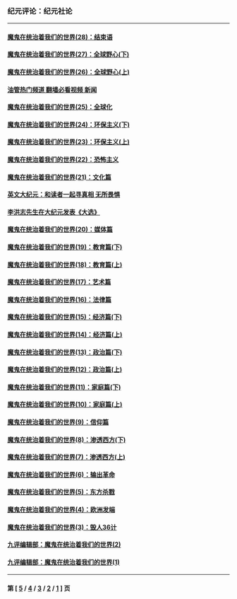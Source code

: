 ### 纪元评论：纪元社论
---
#### [魔鬼在统治着我们的世界(28)：结束语](../../pages/nsc422/n10936246.md?04160330) 
#### [魔鬼在统治着我们的世界(27)：全球野心(下)](../../pages/nsc422/n10928319.md?04160330) 
#### [魔鬼在统治着我们的世界(26)：全球野心(上)](../../pages/nsc422/n10900318.md?04160330) 
#### [油管热门频道 翻墙必看视频 新闻](ok?04160330)
#### [魔鬼在统治着我们的世界(25)：全球化](../../pages/nsc422/n10788205.md?04160330) 
#### [魔鬼在统治着我们的世界(24)：环保主义(下)](../../pages/nsc422/n10695307.md?04160330) 
#### [魔鬼在统治着我们的世界(23)：环保主义(上)](../../pages/nsc422/n10688613.md?04160330) 
#### [魔鬼在统治着我们的世界(22)：恐怖主义](../../pages/nsc422/n10614727.md?04160330) 
#### [魔鬼在统治着我们的世界(21)：文化篇](../../pages/nsc422/n10597706.md?04160330) 
#### [英文大纪元：和读者一起寻真相 无所畏惧](../../pages/nsc422/n12542027.md?04160330) 
#### [李洪志先生在大纪元发表《大选》](../../pages/nsc422/n12534746.md?04160330) 
#### [魔鬼在统治着我们的世界(20)：媒体篇](../../pages/nsc422/n10586579.md?04160330) 
#### [魔鬼在统治着我们的世界(19)：教育篇(下)](../../pages/nsc422/n10564808.md?04160330) 
#### [魔鬼在统治着我们的世界(18)：教育篇(上)](../../pages/nsc422/n10526970.md?04160330) 
#### [魔鬼在统治着我们的世界(17)：艺术篇](../../pages/nsc422/n10499093.md?04160330) 
#### [魔鬼在统治着我们的世界(16)：法律篇](../../pages/nsc422/n10485969.md?04160330) 
#### [魔鬼在统治着我们的世界(15)：经济篇(下)](../../pages/nsc422/n10469975.md?04160330) 
#### [魔鬼在统治着我们的世界(14)：经济篇(上)](../../pages/nsc422/n10457370.md?04160330) 
#### [魔鬼在统治着我们的世界(13)：政治篇(下)](../../pages/nsc422/n10448270.md?04160330) 
#### [魔鬼在统治着我们的世界(12)：政治篇(上)](../../pages/nsc422/n10444576.md?04160330) 
#### [魔鬼在统治着我们的世界(11)：家庭篇(下)](../../pages/nsc422/n10440961.md?04160330) 
#### [魔鬼在统治着我们的世界(10)：家庭篇(上)](../../pages/nsc422/n10435448.md?04160330) 
#### [魔鬼在统治着我们的世界(9)：信仰篇](../../pages/nsc422/n10432159.md?04160330) 
#### [魔鬼在统治着我们的世界(8)：渗透西方(下)](../../pages/nsc422/n10429603.md?04160330) 
#### [魔鬼在统治着我们的世界(7)：渗透西方(上)](../../pages/nsc422/n10426013.md?04160330) 
#### [魔鬼在统治着我们的世界(6)：输出革命](../../pages/nsc422/n10421536.md?04160330) 
#### [魔鬼在统治着我们的世界(5)：东方杀戮](../../pages/nsc422/n10417707.md?04160330) 
#### [魔鬼在统治着我们的世界(4)：欧洲发端](../../pages/nsc422/n10414890.md?04160330) 
#### [魔鬼在统治着我们的世界(3)：毁人36计](../../pages/nsc422/n10411583.md?04160330) 
#### [九评编辑部：魔鬼在统治着我们的世界(2)](../../pages/nsc422/n10410036.md?04160330) 
#### [九评编辑部：魔鬼在统治着我们的世界(1)](../../pages/nsc422/n10406825.md?04160330) 

---
#### 第 [ [5](./5.md?04160330) / [4](./4.md?04160330) / [3](./3.md?04160330) / [2](./2.md?04160330) / [1](./1.md?04160330) ] 页
